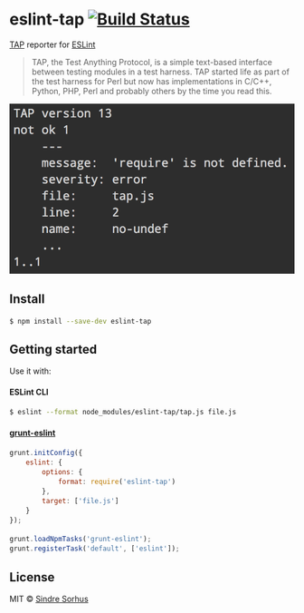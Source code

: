 # eslint-tap [![Build Status](https://travis-ci.org/sindresorhus/eslint-tap.svg?branch=master)](https://travis-ci.org/sindresorhus/eslint-tap)

[TAP](http://testanything.org) reporter for [ESLint](http://eslint.org)

> TAP, the Test Anything Protocol, is a simple text-based interface between testing modules in a test harness. TAP started life as part of the test harness for Perl but now has implementations in C/C++, Python, PHP, Perl and probably others by the time you read this.

![screenshot](screenshot.png)


## Install

```sh
$ npm install --save-dev eslint-tap
```


## Getting started

Use it with:

#### ESLint CLI

```sh
$ eslint --format node_modules/eslint-tap/tap.js file.js
```

#### [grunt-eslint](https://github.com/sindresorhus/grunt-eslint/)

```js
grunt.initConfig({
	eslint: {
		options: {
			format: require('eslint-tap')
		},
		target: ['file.js']
	}
});

grunt.loadNpmTasks('grunt-eslint');
grunt.registerTask('default', ['eslint']);
```


## License

MIT © [Sindre Sorhus](http://sindresorhus.com)
